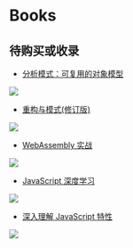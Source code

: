 # Books

## 待购买或收录

- [分析模式：可复用的对象模型](https://item.jd.com/12742629.html)

![](https://img14.360buyimg.com/n1/jfs/t1/138870/29/10847/136481/5f87d06fE8fe1ec4f/5dcb01098fcad455.jpg)

- [重构与模式(修订版)](https://item.jd.com/13158056.html)

![](https://img11.360buyimg.com/n1/jfs/t1/169976/33/13358/60413/60542154E081bd3d2/6899c2f733027aea.jpg)

- [WebAssembly 实战](https://item.jd.com/13223744.html)

![](https://img14.360buyimg.com/n1/jfs/t1/186620/6/535/87128/608a2731Edd00e399/3ae4e8a8a917ab1a.jpg)

- [JavaScript 深度学习](https://item.jd.com/12831791.html)

![](https://img11.360buyimg.com/n1/jfs/t1/170761/3/18394/131387/6076a5b3E214111f6/e962c50f2c5541bb.jpg)

- [深入理解 JavaScript 特性](https://item.jd.com/12612618.html)

![](https://img13.360buyimg.com/n1/jfs/t30097/96/1473913874/126044/614a2e26/5ce228bcNd1a213e1.jpg)
